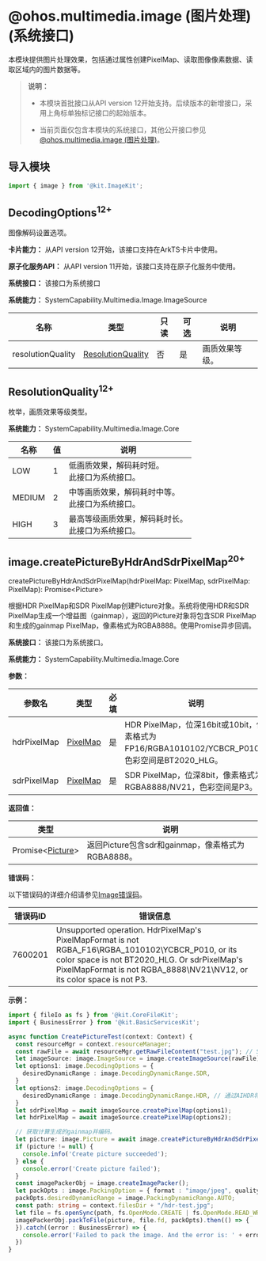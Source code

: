 # @ohos.multimedia.image (图片处理)(系统接口)
<!--Kit: Image Kit-->
<!--Subsystem: Multimedia-->
<!--Owner: @aulight02-->
<!--Designer: @liyang_bryan-->
<!--Tester: @xchaosioda-->
<!--Adviser: @zengyawen-->

本模块提供图片处理效果，包括通过属性创建PixelMap、读取图像像素数据、读取区域内的图片数据等。

> **说明：**
>
> - 本模块首批接口从API version 12开始支持。后续版本的新增接口，采用上角标单独标记接口的起始版本。
>
> - 当前页面仅包含本模块的系统接口，其他公开接口参见[@ohos.multimedia.image (图片处理)](arkts-apis-image.md)。

## 导入模块

```ts
import { image } from '@kit.ImageKit';
```

## DecodingOptions<sup>12+</sup>

图像解码设置选项。

**卡片能力：** 从API version 12开始，该接口支持在ArkTS卡片中使用。

**原子化服务API：** 从API version 11开始，该接口支持在原子化服务中使用。

**系统接口：** 该接口为系统接口

**系统能力：** SystemCapability.Multimedia.Image.ImageSource

| 名称               | 类型              | 只读 | 可选 | 说明             |
| ----------------- | ----------------- | ---- | ---- | ---------------- |
| resolutionQuality | [ResolutionQuality](#resolutionquality12) | 否   | 是   | 画质效果等级。 |

## ResolutionQuality<sup>12+</sup>

枚举，画质效果等级类型。

**系统能力：** SystemCapability.Multimedia.Image.Core

| 名称                         | 值      | 说明       |
| ---------------------------- | ------ | ---------- |
| LOW     | 1     | 低画质效果，解码耗时短。<br/>此接口为系统接口。|
| MEDIUM             | 2    | 中等画质效果，解码耗时中等。<br/>此接口为系统接口。|
| HIGH             | 3    | 最高等级画质效果，解码耗时长。<br/>此接口为系统接口。|

## image.createPictureByHdrAndSdrPixelMap<sup>20+</sup>

createPictureByHdrAndSdrPixelMap(hdrPixelMap: PixelMap, sdrPixelMap: PixelMap): Promise\<Picture>

根据HDR PixelMap和SDR PixelMap创建Picture对象。系统将使用HDR和SDR PixelMap生成一个增益图（gainmap），返回的Picture对象将包含SDR PixelMap和生成的gainmap PixelMap，像素格式为RGBA8888。使用Promise异步回调。

**系统接口：** 该接口为系统接口。

**系统能力：** SystemCapability.Multimedia.Image.Core

**参数：**

| 参数名       | 类型                | 必填 | 说明             |
| ------------ | ------------------- | ---- | ---------------- |
| hdrPixelMap | [PixelMap](arkts-apis-image-PixelMap.md) | 是   | HDR PixelMap，位深16bit或10bit，像素格式为FP16/RGBA1010102/YCBCR_P010，色彩空间是BT2020_HLG。 |
| sdrPixelMap | [PixelMap](arkts-apis-image-PixelMap.md) | 是   | SDR PixelMap，位深8bit，像素格式为RGBA8888/NV21，色彩空间是P3。 |

**返回值：**

| 类型               | 说明              |
| ------------------ | ----------------- |
|Promise\<[Picture](arkts-apis-image-Picture.md)> | 返回Picture包含sdr和gainmap，像素格式为RGBA8888。 |

**错误码：**

以下错误码的详细介绍请参见[Image错误码](errorcode-image.md)。

| 错误码ID | 错误信息                                                     |
| -------- | ------------------------------------------------------------ |
| 7600201      | Unsupported operation. HdrPixelMap's PixelMapFormat is not RGBA_F16\RGBA_1010102\YCBCR_P010, or its color space is not BT2020_HLG. Or sdrPixelMap's PixelMapFormat is not RGBA_8888\NV21\NV12, or its color space is not P3. |

**示例：**

```ts
import { fileIo as fs } from '@kit.CoreFileKit';
import { BusinessError } from '@kit.BasicServicesKit';

async function CreatePictureTest(context: Context) {
  const resourceMgr = context.resourceManager;
  const rawFile = await resourceMgr.getRawFileContent("test.jpg"); // SDR
  let imageSource: image.ImageSource = image.createImageSource(rawFile);
  let options1: image.DecodingOptions = {
    desiredDynamicRange : image.DecodingDynamicRange.SDR,
  }
  let options2: image.DecodingOptions = {
    desiredDynamicRange : image.DecodingDynamicRange.HDR, // 通过AIHDR将SDR解码为HDR。
  }
  let sdrPixelMap = await imageSource.createPixelMap(options1);
  let hdrPixelMap = await imageSource.createPixelMap(options2);

  // 获取计算生成的gainmap并编码。
  let picture: image.Picture = await image.createPictureByHdrAndSdrPixelMap(hdrPixelMap, sdrPixelMap);
  if (picture != null) {
    console.info('Create picture succeeded');
  } else {
    console.error('Create picture failed');
  }
  const imagePackerObj = image.createImagePacker();
  let packOpts : image.PackingOption = { format : "image/jpeg", quality: 98};
  packOpts.desiredDynamicRange = image.PackingDynamicRange.AUTO;
  const path: string = context.filesDir + "/hdr-test.jpg";
  let file = fs.openSync(path, fs.OpenMode.CREATE | fs.OpenMode.READ_WRITE);
  imagePackerObj.packToFile(picture, file.fd, packOpts).then(() => {
  }).catch((error : BusinessError) => {
    console.error('Failed to pack the image. And the error is: ' + error);
  })
}
```